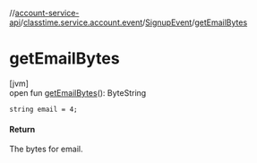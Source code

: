 //[account-service-api](../../../index.md)/[classtime.service.account.event](../index.md)/[SignupEvent](index.md)/[getEmailBytes](get-email-bytes.md)

# getEmailBytes

[jvm]\
open fun [getEmailBytes](get-email-bytes.md)(): ByteString

`string email = 4;`

#### Return

The bytes for email.
